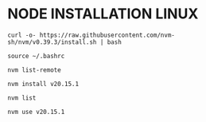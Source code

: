 # NODE INSTALLATION LINUX

`curl -o- https://raw.githubusercontent.com/nvm-sh/nvm/v0.39.3/install.sh | bash`

`source ~/.bashrc`

`nvm list-remote`

`nvm install v20.15.1`

`nvm list`

`nvm use v20.15.1`
